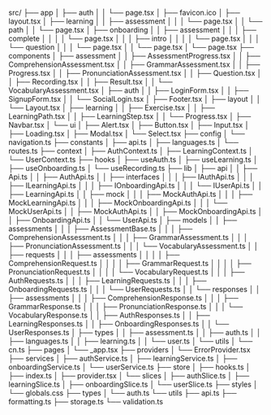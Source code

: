 src/
├── app
│   ├── auth
│   │   └── page.tsx
│   ├── favicon.ico
│   ├── layout.tsx
│   ├── learning
│   │   ├── assessment
│   │   │   └── page.tsx
│   │   └── path
│   │       └── page.tsx
│   ├── onboarding
│   │   ├── assessment
│   │   │   ├── complete
│   │   │   │   └── page.tsx
│   │   │   ├── intro
│   │   │   │   └── page.tsx
│   │   │   └── question
│   │   │       └── page.tsx
│   │   └── page.tsx
│   └── page.tsx
├── components
│   ├── assessment
│   │   ├── AssessmentProgress.tsx
│   │   ├── ComprehensionAssessment.tsx
│   │   ├── GrammarAssessment.tsx
│   │   ├── Progress.tsx
│   │   ├── PronunciationAssessment.tsx
│   │   ├── Question.tsx
│   │   ├── Recording.tsx
│   │   ├── Result.tsx
│   │   └── VocabularyAssessment.tsx
│   ├── auth
│   │   ├── LoginForm.tsx
│   │   ├── SignupForm.tsx
│   │   └── SocialLogin.tsx
│   ├── Footer.tsx
│   ├── layout
│   │   └── Layout.tsx
│   ├── learning
│   │   ├── Exercise.tsx
│   │   ├── LearningPath.tsx
│   │   ├── LearningStep.tsx
│   │   └── Progress.tsx
│   ├── Navbar.tsx
│   └── ui
│       ├── Alert.tsx
│       ├── Button.tsx
│       ├── Input.tsx
│       ├── Loading.tsx
│       ├── Modal.tsx
│       └── Select.tsx
├── config
│   └── navigation.ts
├── constants
│   ├── api.ts
│   ├── languages.ts
│   └── routes.ts
├── context
│   ├── AuthContext.ts
│   ├── LearningContext.ts
│   └── UserContext.ts
├── hooks
│   ├── useAuth.ts
│   ├── useLearning.ts
│   ├── useOnboarding.ts
│   └── useRecording.ts
├── lib
│   ├── api
│   │   ├── Api.ts
│   │   ├── AuthApi.ts
│   │   ├── interfaces
│   │   │   ├── IAuthApi.ts
│   │   │   ├── ILearningApi.ts
│   │   │   ├── IOnboardingApi.ts
│   │   │   └── IUserApi.ts
│   │   ├── LearningApi.ts
│   │   ├── mock
│   │   │   ├── MockAuthApi.ts
│   │   │   ├── MockLearningApi.ts
│   │   │   ├── MockOnboardingApi.ts
│   │   │   └── MockUserApi.ts
│   │   ├── MockAuthApi.ts
│   │   ├── MockOnboardingApi.ts
│   │   ├── OnboardingApi.ts
│   │   └── UserApi.ts
│   ├── models
│   │   ├── assessments
│   │   │   ├── AssessmentBase.ts
│   │   │   ├── ComprehensionAssessment.ts
│   │   │   ├── GrammarAssessment.ts
│   │   │   ├── PronunciationAssessment.ts
│   │   │   └── VocabularyAssessment.ts
│   │   ├── requests
│   │   │   ├── assessments
│   │   │   │   ├── ComprehensionRequest.ts
│   │   │   │   ├── GrammarRequest.ts
│   │   │   │   ├── PronunciationRequest.ts
│   │   │   │   └── VocabularyRequest.ts
│   │   │   ├── AuthRequests.ts
│   │   │   ├── LearningRequests.ts
│   │   │   ├── OnboardingRequests.ts
│   │   │   └── UserRequests.ts
│   │   └── responses
│   │       ├── assessments
│   │       │   ├── ComprehensionResponse.ts
│   │       │   ├── GrammarResponse.ts
│   │       │   ├── PronunciationResponse.ts
│   │       │   └── VocabularyResponse.ts
│   │       ├── AuthResponses.ts
│   │       ├── LearningResponses.ts
│   │       ├── OnboardingResponses.ts
│   │       └── UserResponses.ts
│   ├── types
│   │   ├── assessment.ts
│   │   ├── auth.ts
│   │   ├── languages.ts
│   │   ├── learning.ts
│   │   └── user.ts
│   └── utils
│       └── cn.ts
├── pages
│   └── _app.tsx
├── providers
│   └── ErrorProvider.tsx
├── services
│   ├── authService.ts
│   ├── learningService.ts
│   ├── onboardingService.ts
│   └── userService.ts
├── store
│   ├── hooks.ts
│   ├── index.ts
│   ├── provider.tsx
│   └── slices
│       ├── authSlice.ts
│       ├── learningSlice.ts
│       ├── onboardingSlice.ts
│       └── userSlice.ts
├── styles
│   └── globals.css
├── types
│   └── auth.ts
└── utils
    ├── api.ts
    ├── formatting.ts
    ├── storage.ts
    └── validation.ts
